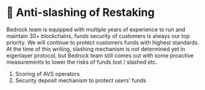 # 🚫 Anti-slashing of Restaking

Bedrock team is equipped with multiple years of experience to run and maintain 30+ blockchains, funds security of customers is always our top priority. We will continue to protect customers funds with highest standards. At the time of this writing, slashing mechanism is not determined yet in eigenlayer protocol, but Bedrock team still comes out with some proactive measurements to lower the risks of funds lost / slashed etc.&#x20;

1. Scoring of AVS operators
2. Security deposit mechanism to protect users’ funds
